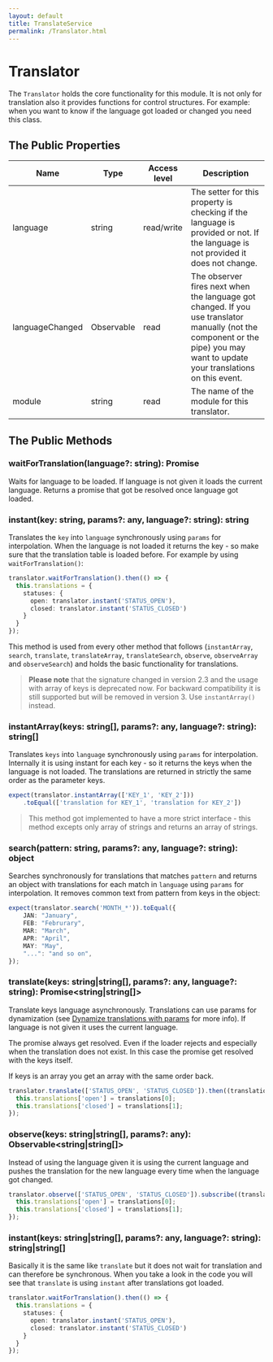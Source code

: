 ```yaml
---
layout: default
title: TranslateService
permalink: /Translator.html
---
```

# Translator

The `Translator` holds the core functionality for this module. It is not only for translation also it provides
functions for control structures. For example: when you want to know if the language got loaded or changed you need
this class.

## The Public Properties

| Name            | Type                | Access level | Description |
|-----------------|---------------------|--------------|-------------|
| language        | string              | read/write   | The setter for this property is checking if the language is provided or not. If the language is not provided it does not change. |
| languageChanged | Observable<string>  | read         | The observer fires next when the language got changed. If you use translator manually (not the component or the pipe) you may want to update your translations on this event. |
| module          | string              | read         | The name of the module for this translator. |

## The Public Methods

### waitForTranslation(language?: string): Promise<void>

Waits for language to be loaded. If language is not given it loads the current language. Returns a promise that got be 
resolved once language got loaded.

### instant(key: string, params?: any, language?: string): string

Translates the `key` into `language` synchronously using `params` for interpolation. When the language is not loaded it
returns the key - so make sure that the translation table is loaded before. For example by using `waitForTranslation()`:

```ts
translator.waitForTranslation().then(() => {
  this.translations = {
    statuses: {
      open: translator.instant('STATUS_OPEN'),
      closed: translator.instant('STATUS_CLOSED')
    }
  }
});
```

This method is used from every other method that follows (`instantArray`, `search`, `translate`, `translateArray`, 
`translateSearch`, `observe`, `observeArray` and `observeSearch`) and holds the basic functionality for translations.

> **Please note** that the signature changed in version 2.3 and the usage with array of keys is deprecated now. For
> backward compatibility it is still supported but will be removed in version 3. Use `instantArray()` instead.

### instantArray(keys: string[], params?: any, language?: string): string[]

Translates `keys` into `language` synchronously using `params` for interpolation. Internally it is using instant for
each key - so it returns the keys when the language is not loaded. The translations are returned in strictly the same
order as the parameter keys.

```ts
expect(translator.instantArray(['KEY_1', 'KEY_2']))
    .toEqual(['translation for KEY_1', 'translation for KEY_2'])
```

> This method got implemented to have a more strict interface - this method excepts only array of strings and returns
> an array of strings.

### search(pattern: string, params?: any, language?: string): object

Searches synchronously for translations that matches `pattern` and returns an object with translations for each match
in `language` using `params` for interpolation. It removes common text from pattern from keys in the object:

```ts
expect(translator.search('MONTH_*')).toEqual({
    JAN: "January",
    FEB: "Februrary",
    MAR: "March",
    APR: "April",
    MAY: "May",
    "...": "and so on",
});
``` 

### translate(keys: string|string[], params?: any, language?: string): Promise<string|string[]>

Translate keys language asynchronously. Translations can use params for dynamization (see 
[Dynamize translations with params](docs/dynamize.md) for more info). If language is not given it uses the current
language.

The promise always get resolved. Even if the loader rejects and especially when the translation does not exist. In this
case the promise get resolved with the keys itself.

If keys is an array you get an array with the same order back.

```ts
translator.translate(['STATUS_OPEN', 'STATUS_CLOSED']).then((translations) => {
  this.translations['open'] = translations[0];
  this.translations['closed'] = translations[1];
});
```

### observe(keys: string|string[], params?: any): Observable<string|string[]>

Instead of using the language given it is using the current language and pushes the translation for the new language
every time when the language got changed.

```ts
translator.observe(['STATUS_OPEN', 'STATUS_CLOSED']).subscribe((translations) => {
  this.translations['open'] = translations[0];
  this.translations['closed'] = translations[1];
});
```

### instant(keys: string|string[], params?: any, language?: string): string|string[]

Basically it is the same like `translate` but it does not wait for translation and can therefore be synchronous. When
you take a look in the code you will see that `translate` is using `instant` after translations got loaded.

```ts
translator.waitForTranslation().then(() => {
  this.translations = {
    statuses: {
      open: translator.instant('STATUS_OPEN'),
      closed: translator.instant('STATUS_CLOSED')
    }
  }
});
```


